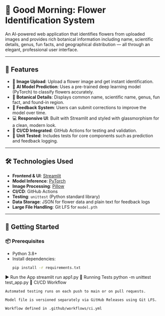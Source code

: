 # 🌺 Good Morning: Flower Identification System

An AI-powered web application that identifies flowers from uploaded images and provides rich botanical information including name, scientific details, genus, fun facts, and geographical distribution — all through an elegant, professional user interface.

---

## 📸 Features

- 🌸 **Image Upload**: Upload a flower image and get instant identification.
- 🧠 **AI Model Prediction**: Uses a pre-trained deep learning model (PyTorch) to classify flowers accurately.
- 🧾 **Botanical Details**: Displays common name, scientific name, genus, fun fact, and found-in region.
- 💬 **Feedback System**: Users can submit corrections to improve the model over time.
- 💻 **Responsive UI**: Built with Streamlit and styled with glassmorphism for a clean, modern look.
- 🔄 **CI/CD Integrated**: GitHub Actions for testing and validation.
- 🧪 **Unit Tested**: Includes tests for core components such as prediction and feedback logging.

---

## 🛠️ Technologies Used

- **Frontend & UI**: [Streamlit](https://streamlit.io/)
- **Model Inference**: [PyTorch](https://pytorch.org/)
- **Image Processing**: [Pillow](https://python-pillow.org/)
- **CI/CD**: GitHub Actions
- **Testing**: `unittest` (Python standard library)
- **Data Storage**: JSON for flower data and plain text for feedback logs
- **Large File Handling**: Git LFS for `model.pth`

---

## 🚀 Getting Started

### 📦 Prerequisites

- Python 3.8+
- Install dependencies:
  ```bash
  pip install -r requirements.txt
▶️ Run the App
streamlit run app1.py
🧪 Running Tests
python -m unittest test_app.py
🔄 CI/CD Workflow

    Automated testing runs on each push to main or on pull requests.

    Model file is versioned separately via GitHub Releases using Git LFS.

    Workflow defined in .github/workflows/ci.yml
